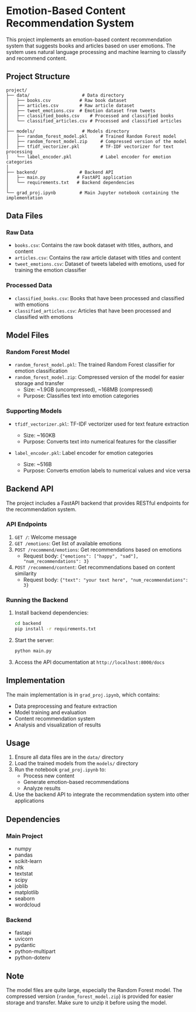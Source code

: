 # Emotion-Based Content Recommendation System

This project implements an emotion-based content recommendation system that suggests books and articles based on user emotions. The system uses natural language processing and machine learning to classify and recommend content.

## Project Structure

```
project/
├── data/                    # Data directory
│   ├── books.csv           # Raw book dataset
│   ├── articles.csv        # Raw article dataset
│   ├── tweet_emotions.csv  # Emotion dataset from tweets
│   ├── classified_books.csv    # Processed and classified books
│   └── classified_articles.csv # Processed and classified articles
│
├── models/                  # Models directory
│   ├── random_forest_model.pkl     # Trained Random Forest model
│   ├── random_forest_model.zip     # Compressed version of the model
│   ├── tfidf_vectorizer.pkl        # TF-IDF vectorizer for text processing
│   └── label_encoder.pkl           # Label encoder for emotion categories
│
├── backend/                # Backend API
│   ├── main.py            # FastAPI application
│   └── requirements.txt   # Backend dependencies
│
└── grad_proj.ipynb         # Main Jupyter notebook containing the implementation
```

## Data Files

### Raw Data
- `books.csv`: Contains the raw book dataset with titles, authors, and content
- `articles.csv`: Contains the raw article dataset with titles and content
- `tweet_emotions.csv`: Dataset of tweets labeled with emotions, used for training the emotion classifier

### Processed Data
- `classified_books.csv`: Books that have been processed and classified with emotions
- `classified_articles.csv`: Articles that have been processed and classified with emotions

## Model Files

### Random Forest Model
- `random_forest_model.pkl`: The trained Random Forest classifier for emotion classification
- `random_forest_model.zip`: Compressed version of the model for easier storage and transfer
  - Size: ~1.9GB (uncompressed), ~168MB (compressed)
  - Purpose: Classifies text into emotion categories

### Supporting Models
- `tfidf_vectorizer.pkl`: TF-IDF vectorizer used for text feature extraction
  - Size: ~160KB
  - Purpose: Converts text into numerical features for the classifier

- `label_encoder.pkl`: Label encoder for emotion categories
  - Size: ~516B
  - Purpose: Converts emotion labels to numerical values and vice versa

## Backend API

The project includes a FastAPI backend that provides RESTful endpoints for the recommendation system.

### API Endpoints

1. `GET /`: Welcome message
2. `GET /emotions`: Get list of available emotions
3. `POST /recommend/emotions`: Get recommendations based on emotions
   - Request body: `{"emotions": ["happy", "sad"], "num_recommendations": 3}`
4. `POST /recommend/content`: Get recommendations based on content similarity
   - Request body: `{"text": "your text here", "num_recommendations": 3}`

### Running the Backend

1. Install backend dependencies:
   ```bash
   cd backend
   pip install -r requirements.txt
   ```

2. Start the server:
   ```bash
   python main.py
   ```

3. Access the API documentation at `http://localhost:8000/docs`

## Implementation

The main implementation is in `grad_proj.ipynb`, which contains:
- Data preprocessing and feature extraction
- Model training and evaluation
- Content recommendation system
- Analysis and visualization of results

## Usage

1. Ensure all data files are in the `data/` directory
2. Load the trained models from the `models/` directory
3. Run the notebook `grad_proj.ipynb` to:
   - Process new content
   - Generate emotion-based recommendations
   - Analyze results
4. Use the backend API to integrate the recommendation system into other applications

## Dependencies

### Main Project
- numpy
- pandas
- scikit-learn
- nltk
- textstat
- scipy
- joblib
- matplotlib
- seaborn
- wordcloud

### Backend
- fastapi
- uvicorn
- pydantic
- python-multipart
- python-dotenv

## Note

The model files are quite large, especially the Random Forest model. The compressed version (`random_forest_model.zip`) is provided for easier storage and transfer. Make sure to unzip it before using the model. 